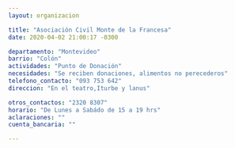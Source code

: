 ```yaml
---
layout: organizacion

title: "Asociación Civil Monte de la Francesa"
date: 2020-04-02 21:00:17 -0300

departamento: "Montevideo"
barrio: "Colón"
actividades: "Punto de Donación"
necesidades: "Se reciben donaciones, alimentos no perecederos"
telefono_contacto: "093 753 642"
direccion: "En el teatro,Iturbe y lanus"

otros_contactos: "2320 8307"
horario: "De Lunes a Sabádo de 15 a 19 hrs"
aclaraciones: ""
cuenta_bancaria: ""

---
```


